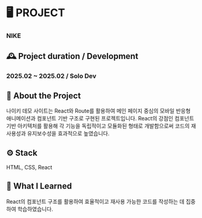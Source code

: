 # 🖥️ PROJECT
### NIKE

## 🕰️ Project duration / Development 
### 2025.02 ~ 2025.02 / Solo Dev 

## 📃 About the Project
나이키 데모 사이트는 React와 Route를 활용하여 메인 페이지 중심의 모바일 반응형 애니메이션과 컴포넌트 기반 구조로 구현된 프로젝트입니다. React의 강점인 컴포넌트 기반 아키텍처를 활용해 각 기능을 독립적이고 모듈화된 형태로 개발함으로써 코드의 재사용성과 유지보수성을 효과적으로 높였습니다.

## ⚙️ Stack
HTML, CSS, React

## 📝 What I Learned
React의 컴포넌트 구조를 활용하여 효율적이고 재사용 가능한 코드를 작성하는 데 집중하여 학습하였습니다.
